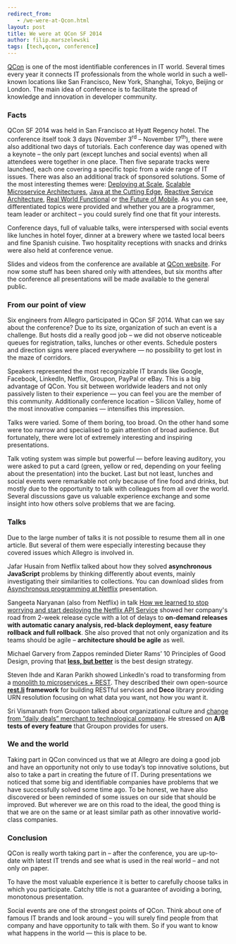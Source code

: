 ```yaml
---
redirect_from:
   - /we-were-at-Qcon.html
layout: post
title: We were at QCon SF 2014
author: filip.marszelewski
tags: [tech,qcon, conference]
---
```


[QCon](http://qconferences.com/) is one of the most identifiable conferences in IT world. Several times every year it connects IT professionals
from the whole world in such a well-known locations like San Francisco, New York, Shanghai, Tokyo, Beijing or London.
The main idea of conference is to facilitate the spread of knowledge and innovation in developer community.

### Facts

QCon SF 2014 was held in San Francisco at Hyatt Regency hotel. The conference itself took 3 days
(November 3<sup>rd</sup> – November 17<sup>th</sup>), there were also additional two days of tutorials. Each conference day was opened
with a keynote – the only part (except lunches and social events) when all attendees were together in one place.
Then five separate tracks were launched, each one covering a specific topic from a wide range of IT issues.
There was also an additional track of sponsored solutions. Some of the most interesting themes were:
[Deploying at Scale](https://qconsf.com/track/deploying-scale),
[Scalable Microservice Architectures](https://qconsf.com/track/scalable-microservice-architectures),
[Java at the Cutting Edge](https://qconsf.com/track/java-cutting-edge),
[Reactive Service Architecture](https://qconsf.com/track/reactive-service-architecture),
[Real World Functional](https://qconsf.com/track/real-world-functional) or
[the Future of Mobile](https://qconsf.com/track/future-mobile). As you can see, differentiated topics were provided and
whether you are a programmer, team leader or architect – you could surely find one that fit your interests.

Conference days, full of valuable talks, were interspersed with social events like lunches in hotel foyer, dinner
at a brewery where we tasted local beers and fine Spanish cuisine. Two hospitality receptions with snacks and
drinks were also held at conference venue.

Slides and videos from the conference are available at [QCon website](https://qconsf.com/schedule). For now some stuff has been shared only
with attendees, but six months after the conference all presentations will be made available to the general public.

### From our point of view

Six engineers from Allegro participated in QCon SF 2014. What can we say about the conference?
Due to its size, organization of such an event is a challenge. But hosts did a really good job – we did not observe
noticeable queues for registration, talks, lunches or other events.
Schedule posters and direction signs were placed everywhere — no possibility to get lost in the maze of corridors.

Speakers represented the most recognizable IT brands like Google, Facebook, LinkedIn, Netflix, Groupon, PayPal
or eBay. This is a big advantage of QCon. You sit between worldwide leaders and not only passively listen
to their experience — you can feel you are the member of this community. Additionally conference location –
Silicon Valley, home of the most innovative companies — intensifies this impression.

Talks were varied. Some of them boring, too broad. On the other hand some were
too narrow and specialised to gain attention of broad audience. But fortunately, there were lot of extremely
interesting and inspiring presentations.

Talk voting system was simple but powerful — before leaving auditory, you were asked to put a card
(green, yellow or red, depending on your feeling about the presentation) into the bucket.
Last but not least, lunches and social events were remarkable not only because of fine food and drinks,
but mostly due to the opportunity to talk with colleagues from all over the world. Several discussions gave
us valuable experience exchange and some insight into how others solve problems that we are facing.

### Talks

Due to the large number of talks it is not possible to resume them all in one article. But several of them were especially
interesting because they covered issues which Allegro is involved in.

Jafar Husain from Netflix talked about how they solved **asynchronous JavaScript** problems by thinking differently
about events, mainly investigating their similarities to collections. You can download slides
from [Asynchronous programming at Netflix](https://qconsf.com/system/files/presentation-slides/Async%20Javascript%20at%20Netflix-reloaded.pptx)
presentation.

Sangeeta Naryanan (also from Netflix) in talk
[How we learned to stop worrying and start deploying the Netflix API Service](https://qconsf.com/system/files/presentation-slides/qconsf_2014_netflix_API%20%281%29%28FILEminimizer%29.pdf)
showed her company's road from 2-week release cycle with a lot of delays to **on-demand releases with automatic
canary analysis, red-black deployment, easy feature rollback and full rollback**. She also proved that not
only organization and its teams should be agile – **architecture should be agile** as well.

Michael Garvery from Zappos reminded Dieter Rams’ 10 Principles of Good Design, proving that
**[less, but better](https://qconsf.com/system/files/presentation-slides/QCon-Design-MG.pdf)** is the best design strategy.

Steven Ihde and Karan Parikh showed LinkedIn's road to transforming from a
[monolith to microservices + REST](https://qconsf.com/system/files/presentation-slides/Rest.li%20and%20Deco.pptx).
They described their own open-source **[rest.li](http://rest.li/) framework** for building RESTful services and **Deco** library
providing URN resolution focusing on what data you want, not how you want it.

Sri Vismanath from Groupon talked about organizational culture and
[change from ”daily deals” merchant to technological company](https://qconsf.com/system/files/presentation-slides/Sri%20QCon%20SF%20updated%20v3.pptx).
He stressed on **A/B tests of every feature** that Groupon provides for users.

### We and the world

Taking part in QCon convinced us that we at Allegro are doing a good job and have an opportunity not only to
use today’s top innovative solutions, but also to take a part in creating the future of IT.
During presentations we noticed that some big and identifiable companies have problems that we have
successfully solved some time ago. To be honest, we have also discovered or been reminded of some issues on our side
that should be improved. But wherever we are on this road to the ideal, the good thing is that we are on the same or
at least similar path as other innovative world-class companies.

### Conclusion

QCon is really worth taking part in – after the conference, you are up-to-date with latest IT trends and see
what is used in the real world – and not only on paper.

To have the most valuable experience it is better to carefully choose talks in which you participate.
Catchy title is not a guarantee of avoiding a boring, monotonous presentation.

Social events are one of the strongest points of QCon. Think about one of famous IT brands and look around –
you will surely find people from that company and have opportunity to talk with them.
So if you want to know what happens in the world — this is place to be.
